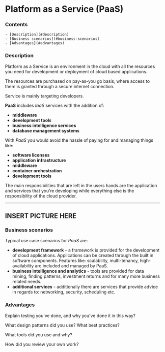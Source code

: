 # Platform as a Service (PaaS)

<!--TOC_START-->
### Contents
	- [Description](#description)
	- [Business scenarios](#business-scenarios)
	- [Advantages](#advantages)

<!--TOC_END-->
### Description

Platform as a Service is an environment in the cloud with all the resources you need for development or deployment of cloud based applications.

The resources are purchased on pay-as-you go basis, where access to them is granted through a secure internet connection.

Service is mainly targeting developers.

**PaaS** includes *IaaS* services with the addition of: 
- **middleware**
- **development tools**
- **business intelligence services**
- **database management systems**

With *PaaS* you would avoid the hassle of paying for and managing things like:
- **software licenses**
- **application infrastructure**
- **middleware**
- **container orchestration**
- **development tools**

The main responsibilities that are left in the users hands are the application and services that you're developing while everything else is the responsibility of the cloud provider. 

------------------------------------------------------------------------------------------------------------------------
**INSERT PICTURE HERE**
------------------------------------------------------------------------------------------------------------------------

### Business scenarios

Typical use case scenarios for *PaaS* are:
- **development framework** - a framework is provided for the development of cloud applications. 
Applications can be created through the built in software components. 
Features like: scalability, multi-tenancy, high-availability are included and managed by PaaS.
- **business intelligence and analytics** - tools are provided for data mining, finding patterns, investment returns and for many more business related needs.
- **additional services** - additionally there are services that provide advice in regards to: networking, security, scheduling etc. 

### Advantages

Explain testing you've done, and why you've done it in this way?

What design patterns did you use? What best practices?

What tools did you use and why?

How did you review your own work?
